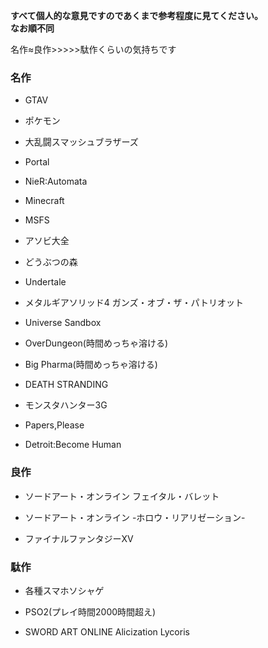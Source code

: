 **すべて個人的な意見ですのであくまで参考程度に見てください。**  
**なお順不同**

名作≈良作>>>>>駄作くらいの気持ちです

### 名作

- GTAⅤ

- ポケモン

- 大乱闘スマッシュブラザーズ

- Portal

- NieR:Automata

- Minecraft

- MSFS

- アソビ大全

- どうぶつの森

- Undertale

- メタルギアソリッド4 ガンズ・オブ・ザ・パトリオット

- Universe Sandbox

- OverDungeon(時間めっちゃ溶ける)

- Big Pharma(時間めっちゃ溶ける)

- DEATH STRANDING

- モンスタハンター3G

- Papers,Please

- Detroit:Become Human

### 良作

- ソードアート・オンライン フェイタル・バレット

- ソードアート・オンライン -ホロウ・リアリゼーション-

- ファイナルファンタジーXV

### 駄作

- 各種スマホソシャゲ

- PSO2(プレイ時間2000時間超え)

- SWORD ART ONLINE Alicization Lycoris
